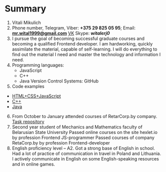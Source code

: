 # Summary
1.	Vitali Mikulich
2.	Phone number, Telegram, Viber: **+375 29 825 05 95**;
Email: **mr.wital1999@gmail.com**
[VK](https://vk.com/vitaly_mikulich)
Skype: **_witalerj0_**
3.	I pursue the goal of becoming successful graduate courses and becoming a qualified Frontend developer. I am hardworking, quickly assimilate the material, capable of self-learning. I will do everything to find out the material I need and master the technology and information I need.
4.	Programming languages: 
    *   JavaScript
    *	C++
    *	Java
Version Control Systems: GitHub
5.	Code examples
* [HTML+CSS+JavaScript](https://github.com/VitalyMikulich/retarcorp/tree/master/%D0%94%D0%97)
* [C++](https://github.com/VitalyMikulich/third-semester-Cpp)
* [Java](https://github.com/VitalyMikulich/fourth-semester-Java) 
6.	From October to January attended courses of RetarCorp.by company. [Task repository](https://github.com/VitalyMikulich/retarcorp/tree/master/%D0%94%D0%97)
7.	Second year student of Mechanics and Mathematics faculty of Belarusian State University
Passed online courses on the site hexlet.io by profession Frontend JS-programmer
Passed courses of company RetaCorp.by by profession Frontend-developer
8.	English proficiency level – A2.
Got a strong base of English in school. Had a lot of practice of communication in travel in Poland and Lithuania. I actively communicate in English on some English-speaking resources and in online games.
